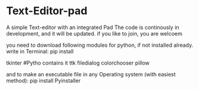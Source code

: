 # Text-Editor-pad
A simple Text-editor with an integrated Pad 
The code is continously in development, and it will be updated. if you like to join, you are welcoem

you need to download following modules for python, if not installed already. write in Terminal: pip install <Module-name>

tkinter #Pytho contains it
ttk
filedialog
colorchooser
pillow

and to make an executable file in any Operating system (with easiest method):
pip install Pyinstaller
